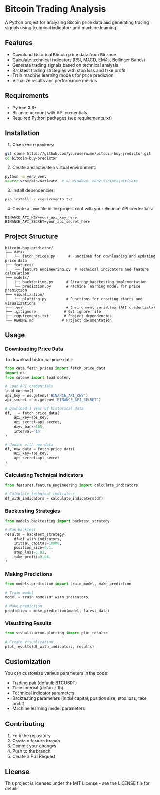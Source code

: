 # Bitcoin Trading Analysis

A Python project for analyzing Bitcoin price data and generating trading signals using technical indicators and machine learning.

## Features

- Download historical Bitcoin price data from Binance
- Calculate technical indicators (RSI, MACD, EMAs, Bollinger Bands)
- Generate trading signals based on technical analysis
- Backtest trading strategies with stop loss and take profit
- Train machine learning models for price prediction
- Visualize results and performance metrics

## Requirements

- Python 3.8+
- Binance account with API credentials
- Required Python packages (see requirements.txt)

## Installation

1. Clone the repository:
```bash
git clone https://github.com/yourusername/bitcoin-buy-predictor.git
cd bitcoin-buy-predictor
```

2. Create and activate a virtual environment:
```bash
python -m venv venv
source venv/bin/activate  # On Windows: venv\Scripts\activate
```

3. Install dependencies:
```bash
pip install -r requirements.txt
```

4. Create a `.env` file in the project root with your Binance API credentials:
```
BINANCE_API_KEY=your_api_key_here
BINANCE_API_SECRET=your_api_secret_here
```

## Project Structure

```
bitcoin-buy-predictor/
├── data/
│   └── fetch_prices.py      # Functions for downloading and updating price data
├── features/
│   └── feature_engineering.py  # Technical indicators and feature calculation
├── models/
│   ├── backtesting.py      # Strategy backtesting implementation
│   └── prediction.py       # Machine learning model for price prediction
├── visualization/
│   └── plotting.py         # Functions for creating charts and visualizations
├── .env                    # Environment variables (API credentials)
├── .gitignore             # Git ignore file
├── requirements.txt       # Project dependencies
└── README.md             # Project documentation
```

## Usage

### Downloading Price Data

To download historical price data:

```python
from data.fetch_prices import fetch_price_data
import os
from dotenv import load_dotenv

# Load API credentials
load_dotenv()
api_key = os.getenv('BINANCE_API_KEY')
api_secret = os.getenv('BINANCE_API_SECRET')

# Download 1 year of historical data
df, _ = fetch_price_data(
    api_key=api_key,
    api_secret=api_secret,
    days_back=365,
    interval='1h'
)

# Update with new data
df, new_data = fetch_price_data(
    api_key=api_key,
    api_secret=api_secret
)
```

### Calculating Technical Indicators

```python
from features.feature_engineering import calculate_indicators

# Calculate technical indicators
df_with_indicators = calculate_indicators(df)
```

### Backtesting Strategies

```python
from models.backtesting import backtest_strategy

# Run backtest
results = backtest_strategy(
    df=df_with_indicators,
    initial_capital=10000,
    position_size=0.1,
    stop_loss=0.02,
    take_profit=0.04
)
```

### Making Predictions

```python
from models.prediction import train_model, make_prediction

# Train model
model = train_model(df_with_indicators)

# Make prediction
prediction = make_prediction(model, latest_data)
```

### Visualizing Results

```python
from visualization.plotting import plot_results

# Create visualization
plot_results(df_with_indicators, results)
```

## Customization

You can customize various parameters in the code:

- Trading pair (default: BTCUSDT)
- Time interval (default: 1h)
- Technical indicator parameters
- Backtesting parameters (initial capital, position size, stop loss, take profit)
- Machine learning model parameters

## Contributing

1. Fork the repository
2. Create a feature branch
3. Commit your changes
4. Push to the branch
5. Create a Pull Request

## License

This project is licensed under the MIT License - see the LICENSE file for details. 